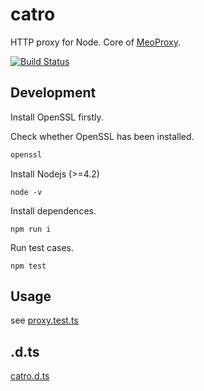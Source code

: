 # catro
HTTP proxy for Node.
Core of [MeoProxy](https://github.com/meowtec/meoproxy).

[![Build Status](https://travis-ci.org/meowtec/catro.svg?branch=master)](https://travis-ci.org/meowtec/catro)
## Development
Install OpenSSL firstly.

Check whether OpenSSL has been installed.
```sh
openssl
```

Install Nodejs (>=4.2)
```
node -v
```

Install dependences.
```
npm run i
```

Run test cases.
```
npm test
```

## Usage
see [proxy.test.ts](https://github.com/meowtec/catro/blob/master/src/__tests/proxy.test.ts)

## .d.ts
[catro.d.ts](https://github.com/meowtec/catro/blob/master/catro.d.ts)
